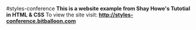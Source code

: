 #styles-conference
**This is a website example from Shay Howe's Tutotial in HTML & CSS**
To view the site visit: **http://styles-conference.bitballoon.com**
